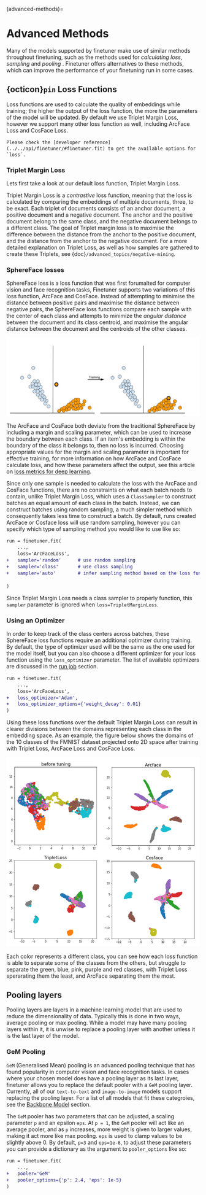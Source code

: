 (advanced-methods)=
# Advanced Methods
Many of the models supported by finetuner make use of similar methods throughout finetuning, such as the methods used for *calculating loss*, *sampling* and *pooling* . Finetuner offers alternatives to these methods, which can improve the performance of your finetuning run in some cases.

## {octicon}`pin` Loss Functions

Loss functions are used to calculate the quality of embeddings while training; the higher the output of the loss function, the more the parameters of the model will be updated.
By default we use Triplet Margin Loss, however we support many other loss function as well, including ArcFace Loss and CosFace Loss.

```{Important}
Please check the [developer reference](../../api/finetuner/#finetuner.fit) to get the available options for `loss`.
```

### Triplet Margin Loss

Lets first take a look at our default loss function, Triplet Margin Loss.  

Triplet Margin Loss is a *contrastive* loss function, meaning that the loss is calculated by comparing the embeddings of multiple documents, three, to be exact.
Each triplet of documents consists of an anchor document, a positive document and a negative document.
The anchor and the positive document belong to the same class, and the negative document belongs to a different class.
The goal of Triplet margin loss is to maximise the difference between the distance from the anchor to the positive document, and the distance from the anchor to the negative document.
For a more detailed explanation on Triplet Loss, as well as how samples are gathered to create these Triplets, see {doc}`/advanced_topics/negative-mining`.

### SphereFace losses

SphereFace loss is a loss function that was first forumalted for computer vision and face recognition tasks,
Finetuner supports two variations of this loss function, ArcFace and CosFace.
Instead of attempting to minimise the distance between positive pairs and maximise the distance between negative pairs, the SphereFace loss functions compare each sample with the center of each class
and attempts to minimize the *angular distance* between the document and its class centroid, and maximise the angular distance between the document and the centroids of the other classes.

![training](../imgs/SphereFace-training.png)

The ArcFace and CosFace both deviate from the traditional SphereFace by including a margin and scaling parameter, which can be used to increase the boundary between each class. If an item's embedding is within the boundary of the class it belongs to, then no loss is incurred. Choosing appropriate values for the margin and scaling parameter is important for effective training, for more information on how ArcFace and CosFace calculate loss, and how these parameters affect the output, see this article on [loss metrics for deep learning](https://hav4ik.github.io/articles/deep-metric-learning-survey#cosface).  

Since only one sample is needed to calculate the loss with the ArcFace and CosFace functions, there are no constraints on what each batch needs to contain, unlike Triplet Margin Loss, which uses a `ClassSampler` to construct batches an equal amount of each class in the batch.
Instead, we can construct batches using random sampling, a much simpler method which consequently takes less time to construct a batch.
By default, runs created ArcFace or Cosface loss will use random sampling, however you can specify which type of sampling method you would like to use like so:

```diff
run = finetuner.fit(
    ...,
    loss='ArcFaceLoss',
+   sampler='random'      # use random sampling
+   sampler='class'       # use class sampling
+   sampler='auto'        # infer sampling method based on the loss function (default)

)
```

Since Triplet Margin Loss needs a class sampler to properly function, this `sampler` parameter is ignored when `loss=TripletMarginLoss`.

### Using an Optimizer

In order to keep track of the class centers across batches, these SphereFace loss functions require an additional optimizer during training.
By default, the type of optimizer used will be the same as the one used for the model itself, but you can also choose a different optimizer for your loss function using the `loss_optimizer` parameter.
The list of available optimizers are discussed in the [run job](../walkthrough/run-job.md) section.

```diff
run = finetuner.fit(
    ...,
    loss='ArcFaceLoss',
+   loss_optimizer='Adam',
+   loss_optimizer_options={'weight_decay': 0.01}
)
```

Using these loss functions over the default Triplet Margin Loss can result in clearer divisions between the domains representing each class in the embedding space.
As an example, the figure below shows the domains of the 10 classes of the FMNIST dataset projected onto 2D space after training with Triplet Loss, ArcFace Loss and CosFace Loss.

![distributions-loss](../imgs/distributions-loss.png)

Each color represents a different class, you can see how each loss function is able to separate some of the classes from the others,
but struggle to separate the green, blue, pink, purple and red classes,
with Triplet Loss sperarating them the least, and ArcFace separating them the most.

## Pooling layers

Pooling layers are layers in a machine learning model that are used to reduce the dimensionality of data. Typically this is done in two ways, average pooling or max pooling.
While a model may have many pooling layers within it, it is unwise to replace a pooling layer with another unless it is the last layer of the model.

### GeM Pooling

`GeM` (Generalised Mean) pooling is an advanced pooling technique that has found popularity in computer vision and face recognition tasks.
In cases where your chosen model does have a pooling layer as its last layer, finetuner allows you to replace the default pooler with a `GeM` pooling layer.
Currently, all of our `text-to-text` and `image-to-image` models support replacing the pooling layer.
For a list of all models that fit these categroies, see the [Backbone Model](../walkthrough/choose-backbone.md) section.  

The `GeM` pooler has two parameters that can be adjusted, a scaling parameter `p` and an epsilon `eps`.
At `p = 1`, the `GeM` pooler will act like an average pooler, and as `p` increases, more weight is given to larger values, making it act more like max pooling.
`eps` is used to clamp values to be slightly above 0.
By default, `p=3` and `eps=1e-6`, to adjust these parameters you can provide a dictionary as the argument to `pooler_options` like so:

```diff
run = finetuner.fit(
    ...,
+   pooler='GeM'
+   pooler_options={'p': 2.4, 'eps': 1e-5}
)
```